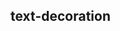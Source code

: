 ## text-decoration


<!-- CSSJSON.text-decoration.description -->

<!-- CSSJSON.text-decoration.syntax -->

<!-- CSSJSON.text-decoration.values -->

<!-- CSSJSON.text-decoration.compatibility -->

<!-- CSSJSON.text-decoration.reference -->